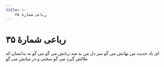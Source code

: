 ```yaml
---
title: >-
    رباعی شمارهٔ ۳۵
---
```

# رباعی شمارهٔ ۳۵

ای باد حدیث من نهانش می گو
سر دل من به صد زبانش می گو
می گو نه بدانسان که ملالش گیرد
می گو سخنی و در میانش می گو
